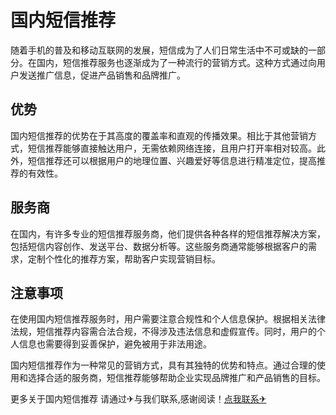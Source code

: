 # 国内短信推荐

随着手机的普及和移动互联网的发展，短信成为了人们日常生活中不可或缺的一部分。在国内，短信推荐服务也逐渐成为了一种流行的营销方式。这种方式通过向用户发送推广信息，促进产品销售和品牌推广。

## 优势

国内短信推荐的优势在于其高度的覆盖率和直观的传播效果。相比于其他营销方式，短信推荐能够直接触达用户，无需依赖网络连接，且用户打开率相对较高。此外，短信推荐还可以根据用户的地理位置、兴趣爱好等信息进行精准定位，提高推荐的有效性。

## 服务商

在国内，有许多专业的短信推荐服务商，他们提供各种各样的短信推荐解决方案，包括短信内容创作、发送平台、数据分析等。这些服务商通常能够根据客户的需求，定制个性化的推荐方案，帮助客户实现营销目标。

## 注意事项

在使用国内短信推荐服务时，用户需要注意合规性和个人信息保护。根据相关法律法规，短信推荐内容需合法合规，不得涉及违法信息和虚假宣传。同时，用户的个人信息也需要得到妥善保护，避免被用于非法用途。

国内短信推荐作为一种常见的营销方式，具有其独特的优势和特点。通过合理的使用和选择合适的服务商，短信推荐能够帮助企业实现品牌推广和产品销售的目标。

更多关于国内短信推荐 请通过✈与我们联系,感谢阅读！[点我联系✈](https://cn.G208.com)